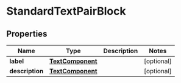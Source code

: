 # StandardTextPairBlock

## Properties
Name | Type | Description | Notes
------------ | ------------- | ------------- | -------------
**label** | [**TextComponent**](TextComponent.md) |  |  [optional]
**description** | [**TextComponent**](TextComponent.md) |  |  [optional]
